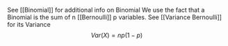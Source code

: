 See [[Binomial]] for additional info on Binomial
We use the fact that a Binomial is the sum of n [[Bernoulli]] p variables.
See [[Variance Bernoulli]] for its Variance
$$Var(X) = np(1-p)$$


